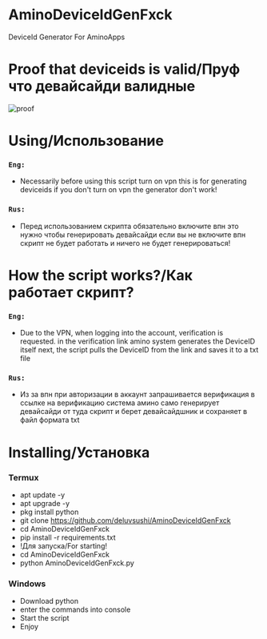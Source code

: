 # AminoDeviceIdGenFxck
DeviceId Generator For AminoApps

# Proof that deviceids is valid/Пруф что девайсайди валидные
![proof](https://github.com/LilZevi/AminoDeviceIdGenFxck/blob/main/config/Screenshot_2021-10-08-17-46-09-64_948cd9899890cbd5c2798760b2b95377.jpg)

# Using/Использование

### `Eng:`
- Necessarily before using this script turn on vpn this is for generating deviceids if you don't turn on vpn the generator don't work!

### `Rus:`
- Перед использованием скрипта обязательно включите впн это нужно чтобы генерировать девайсайди если вы не включите впн скрипт не будет работать и ничего не будет генерироваться!

# How the script works?/Как работает скрипт?

### `Eng:`
- Due to the VPN, when logging into the account, verification is requested. in the verification link amino system generates the DeviceID itself next, the script pulls the DeviceID from the link and saves it to a txt file

### `Rus:`
- Из за впн при авторизации в аккаунт запрашивается верификация в ссылке на верификацию система амино само генерирует девайсайди от туда скрипт и берет девайсайдшник и сохраняет в файл формата txt

# Installing/Установка

### Termux
- apt update -y
- apt upgrade -y
- pkg install python
- git clone https://github.com/deluvsushi/AminoDeviceIdGenFxck
- cd AminoDeviceIdGenFxck
- pip install -r requirements.txt
- !Для запуска/For starting!
- cd AminoDeviceIdGenFxck
- python AminoDeviceIdGenFxck.py

### Windows
- Download python
- enter the commands into console 
- Start the script 
- Enjoy
